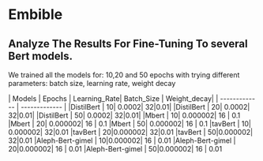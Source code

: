 # Embible

## Analyze The Results For Fine-Tuning To several Bert models.

We trained all the models for: 10,20 and 50 epochs with trying different parameters: batch size, learning rate, weight decay

<!-- TABLE_GENERATE_START -->

| Models  | Epochs | Learning_Rate| Batch_Size | Weight_decay|
| ------------- | ------------- |
|DistilBert  | 10| 0.0002| 32|0.01|
|DistilBert  | 20| 0.0002| 32|0.01|
|DistilBert  | 50| 0.0002| 32|0.01|
|Mbert       | 10| 0.000002| 16 | 0.1
|Mbert       | 20| 0.000002| 16 | 0.1
|Mbert       | 50| 0.000002| 16 | 0.1
|tavBert     | 10| 0.000002| 32|0.01
|tavBert     | 20|0.000002| 32|0.01
|tavBert     | 50|0.000002| 32|0.01
|Aleph-Bert-gimel | 10|0.000002| 16 | 0.01
|Aleph-Bert-gimel | 20|0.000002| 16 | 0.01
|Aleph-Bert-gimel | 50|0.000002| 16 | 0.01

<!-- TABLE_GENERATE_END -->

